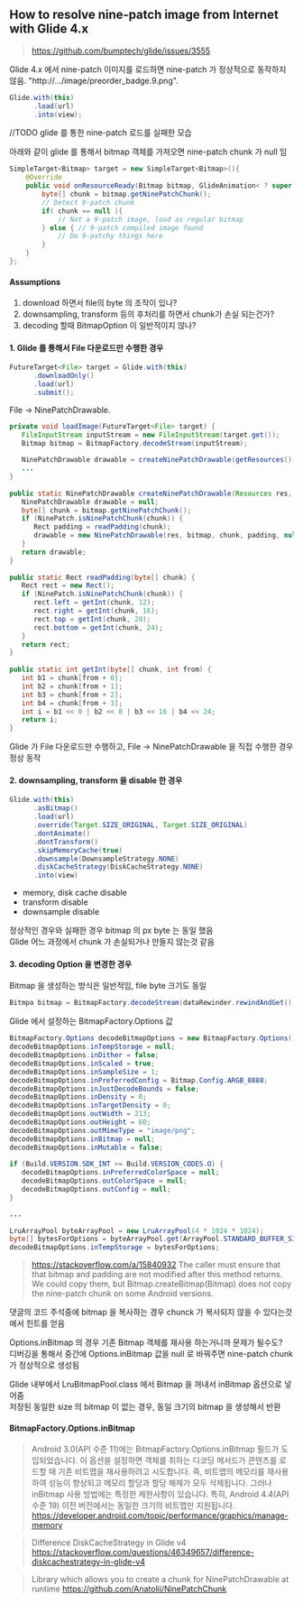 

## How to resolve nine-patch image from Internet with Glide 4.x 


> https://github.com/bumptech/glide/issues/3555

Glide 4.x 에서 nine-patch 이미지를 로드하면 nine-patch 가 정상적으로 동작하지 않음. 
"http://.../image/preorder_badge.9.png".   
```java
Glide.with(this)  
      .load(url)  
      .into(view);
```

//TODO glide 를 통한 nine-patch 로드를 실패한 모습  
      
아래와 같이 glide 를 통해서 bitmap 객체를 가져오면 nine-patch chunk 가 null 임  
```java
SimpleTarget<Bitmap> target = new SimpleTarget<Bitmap>(){
    @Override
    public void onResourceReady(Bitmap bitmap, GlideAnimation< ? super Bitmap > glideAnimation){
        byte[] chunk = bitmap.getNinePatchChunk();
        // Detect 9-patch chunk
        if( chunk == null ){
            // Not a 9-patch image, load as regular bitmap
        } else { // 9-patch compiled image found
            // Do 9-patchy things here
        }
    }
};
```


#### Assumptions
1. download 하면서 file의 byte 의 조작이 있나?  
2. downsampling, transform 등의 후처리를 하면서 chunk가 손실 되는건가?  
3. decoding 할때 BitmapOption 이 일반적이지 않나?  


#### 1. Glide 를 통해서 File 다운로드만 수행한 경우

```java
FutureTarget<File> target = Glide.with(this)  
      .downloadOnly()  
      .load(url)  
      .submit();
````
  
File -> NinePatchDrawable. 
```java
private void loadImage(FutureTarget<File> target) {  
   FileInputStream inputStream = new FileInputStream(target.get());  
   Bitmap bitmap = BitmapFactory.decodeStream(inputStream);  
  
   NinePatchDrawable drawable = createNinePatchDrawable(getResources(), bitmap);  
   ...
}  
  
public static NinePatchDrawable createNinePatchDrawable(Resources res, Bitmap bitmap) {  
   NinePatchDrawable drawable = null;  
   byte[] chunk = bitmap.getNinePatchChunk();  
   if (NinePatch.isNinePatchChunk(chunk)) {  
      Rect padding = readPadding(chunk);  
      drawable = new NinePatchDrawable(res, bitmap, chunk, padding, null);  
   }  
   return drawable;  
}  
  
public static Rect readPadding(byte[] chunk) {  
   Rect rect = new Rect();  
   if (NinePatch.isNinePatchChunk(chunk)) {  
      rect.left = getInt(chunk, 12);  
      rect.right = getInt(chunk, 16);  
      rect.top = getInt(chunk, 20);  
      rect.bottom = getInt(chunk, 24);  
   }  
   return rect;  
}  
  
public static int getInt(byte[] chunk, int from) {  
   int b1 = chunk[from + 0];  
   int b2 = chunk[from + 1];  
   int b3 = chunk[from + 2];  
   int b4 = chunk[from + 3];  
   int i = b1 << 0 | b2 << 8 | b3 << 16 | b4 << 24;  
   return i;  
}
```

Glide 가 File 다운로드만 수행하고, File -> NinePatchDrawable 을 직접 수행한 경우 정상 동작  


#### 2. downsampling, transform 을 disable 한 경우

```java
Glide.with(this)  
      .asBitmap()  
      .load(url)  
      .override(Target.SIZE_ORIGINAL, Target.SIZE_ORIGINAL)  
      .dontAnimate()  
      .dontTransform()  
      .skipMemoryCache(true)  
      .downsample(DownsampleStrategy.NONE)  
      .diskCacheStrategy(DiskCacheStrategy.NONE)  
      .into(view)
```
- memory, disk cache disable  
- transform disable  
- downsample disable  
  
정상적인 경우와 실패한 경우 bitmap 의 px byte 는 동일 했음  
Glide 어느 과정에서 chunk 가 손실되거나 만들지 않는것 같음  


#### 3.  decoding Option 을 변경한 경우

Bitmap 을 생성하는 방식은 일반적임, file byte 크기도 동일  
```java
Bitmpa bitmap = BitmapFactory.decodeStream(dataRewinder.rewindAndGet(), null, options);
```

Glide 에서 설정하는 BitmapFactory.Options 값  
```java
BitmapFactory.Options decodeBitmapOptions = new BitmapFactory.Options();  
decodeBitmapOptions.inTempStorage = null;  
decodeBitmapOptions.inDither = false;  
decodeBitmapOptions.inScaled = true;  
decodeBitmapOptions.inSampleSize = 1;  
decodeBitmapOptions.inPreferredConfig = Bitmap.Config.ARGB_8888;  
decodeBitmapOptions.inJustDecodeBounds = false;  
decodeBitmapOptions.inDensity = 0;  
decodeBitmapOptions.inTargetDensity = 0;   
decodeBitmapOptions.outWidth = 213;  
decodeBitmapOptions.outHeight = 60;  
decodeBitmapOptions.outMimeType = "image/png";  
decodeBitmapOptions.inBitmap = null;
decodeBitmapOptions.inMutable = false;  
  
if (Build.VERSION.SDK_INT >= Build.VERSION_CODES.O) {  
   decodeBitmapOptions.inPreferredColorSpace = null;  
   decodeBitmapOptions.outColorSpace = null;  
   decodeBitmapOptions.outConfig = null;  
} 

...
 
LruArrayPool byteArrayPool = new LruArrayPool(4 * 1024 * 1024);  
byte[] bytesForOptions = byteArrayPool.get(ArrayPool.STANDARD_BUFFER_SIZE_BYTES, byte[].class);  
decodeBitmapOptions.inTempStorage = bytesForOptions;
```

> https://stackoverflow.com/a/15840932
> The caller must ensure that that bitmap and padding are not modified after this method returns. We could copy them, but Bitmap.createBitmap(Bitmap) does not copy the nine-patch chunk on some Android versions.

댓글의 코드 주석중에 bitmap 을 복사하는 경우 chunck 가 복사되지 않을 수 있다는것에서 힌트를 얻음  

Options.inBitmap 의 경우 기존 Bitmap 객체를 재사용 하는거니까 문제가 될수도?  
디버깅을 통해서 중간에 Options.inBitmap 값을 null 로 바꿔주면 nine-patch chunk 가 정상적으로 생성됨  
  
Glide 내부에서 LruBitmapPool.class 에서 Bitmap 을 꺼내서 inBitmap 옵션으로 넣어줌  
저장된 동일한 size 의 bitmap 이 없는 경우, 동일 크기의 bitmap 을 생성해서 반환    


#### BitmapFactory.Options.inBitmap   

> Android 3.0(API 수준 11)에는 BitmapFactory.Options.inBitmap 필드가 도입되었습니다. 이 옵션을 설정하면 객체를 취하는 디코딩 메서드가 콘텐츠를 로드할 때 기존 비트맵을 재사용하려고 시도합니다. 즉, 비트맵의 메모리를 재사용하여 성능이 향상되고 메모리 할당과 할당 해제가 모두 삭제됩니다. 그러나 inBitmap 사용 방법에는 특정한 제한사항이 있습니다. 특히, Android 4.4(API 수준 19) 이전 버전에서는 동일한 크기의 비트맵만 지원됩니다.
> https://developer.android.com/topic/performance/graphics/manage-memory





> Difference DiskCacheStrategy in Glide v4
https://stackoverflow.com/questions/46349657/difference-diskcachestrategy-in-glide-v4

>  Library which allows you to create a chunk for NinePatchDrawable at runtime
> https://github.com/Anatolii/NinePatchChunk
<!--stackedit_data:
eyJoaXN0b3J5IjpbLTYzNTU1MjUyNSwxNTIxNTg2NjY5LDEwMT
Y1NzIwMjksMjQwODk1OTk3LDIwMzI2ODQxNjEsNDI0OTIyMjdd
fQ==
-->